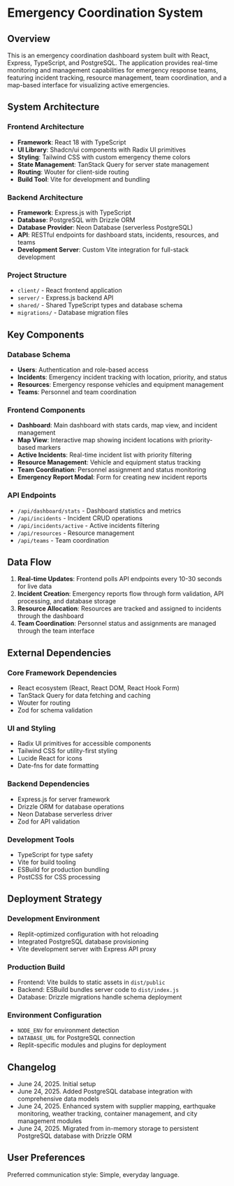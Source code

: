 # Emergency Coordination System

## Overview

This is an emergency coordination dashboard system built with React, Express, TypeScript, and PostgreSQL. The application provides real-time monitoring and management capabilities for emergency response teams, featuring incident tracking, resource management, team coordination, and a map-based interface for visualizing active emergencies.

## System Architecture

### Frontend Architecture
- **Framework**: React 18 with TypeScript
- **UI Library**: Shadcn/ui components with Radix UI primitives
- **Styling**: Tailwind CSS with custom emergency theme colors
- **State Management**: TanStack Query for server state management
- **Routing**: Wouter for client-side routing
- **Build Tool**: Vite for development and bundling

### Backend Architecture
- **Framework**: Express.js with TypeScript
- **Database**: PostgreSQL with Drizzle ORM
- **Database Provider**: Neon Database (serverless PostgreSQL)
- **API**: RESTful endpoints for dashboard stats, incidents, resources, and teams
- **Development Server**: Custom Vite integration for full-stack development

### Project Structure
- `client/` - React frontend application
- `server/` - Express.js backend API
- `shared/` - Shared TypeScript types and database schema
- `migrations/` - Database migration files

## Key Components

### Database Schema
- **Users**: Authentication and role-based access
- **Incidents**: Emergency incident tracking with location, priority, and status
- **Resources**: Emergency response vehicles and equipment management
- **Teams**: Personnel and team coordination

### Frontend Components
- **Dashboard**: Main dashboard with stats cards, map view, and incident management
- **Map View**: Interactive map showing incident locations with priority-based markers
- **Active Incidents**: Real-time incident list with priority filtering
- **Resource Management**: Vehicle and equipment status tracking
- **Team Coordination**: Personnel assignment and status monitoring
- **Emergency Report Modal**: Form for creating new incident reports

### API Endpoints
- `/api/dashboard/stats` - Dashboard statistics and metrics
- `/api/incidents` - Incident CRUD operations
- `/api/incidents/active` - Active incidents filtering
- `/api/resources` - Resource management
- `/api/teams` - Team coordination

## Data Flow

1. **Real-time Updates**: Frontend polls API endpoints every 10-30 seconds for live data
2. **Incident Creation**: Emergency reports flow through form validation, API processing, and database storage
3. **Resource Allocation**: Resources are tracked and assigned to incidents through the dashboard
4. **Team Coordination**: Personnel status and assignments are managed through the team interface

## External Dependencies

### Core Framework Dependencies
- React ecosystem (React, React DOM, React Hook Form)
- TanStack Query for data fetching and caching
- Wouter for routing
- Zod for schema validation

### UI and Styling
- Radix UI primitives for accessible components
- Tailwind CSS for utility-first styling
- Lucide React for icons
- Date-fns for date formatting

### Backend Dependencies
- Express.js for server framework
- Drizzle ORM for database operations
- Neon Database serverless driver
- Zod for API validation

### Development Tools
- TypeScript for type safety
- Vite for build tooling
- ESBuild for production bundling
- PostCSS for CSS processing

## Deployment Strategy

### Development Environment
- Replit-optimized configuration with hot reloading
- Integrated PostgreSQL database provisioning
- Vite development server with Express API proxy

### Production Build
- Frontend: Vite builds to static assets in `dist/public`
- Backend: ESBuild bundles server code to `dist/index.js`
- Database: Drizzle migrations handle schema deployment

### Environment Configuration
- `NODE_ENV` for environment detection
- `DATABASE_URL` for PostgreSQL connection
- Replit-specific modules and plugins for deployment

## Changelog

- June 24, 2025. Initial setup
- June 24, 2025. Added PostgreSQL database integration with comprehensive data models
- June 24, 2025. Enhanced system with supplier mapping, earthquake monitoring, weather tracking, container management, and city management modules
- June 24, 2025. Migrated from in-memory storage to persistent PostgreSQL database with Drizzle ORM

## User Preferences

Preferred communication style: Simple, everyday language.